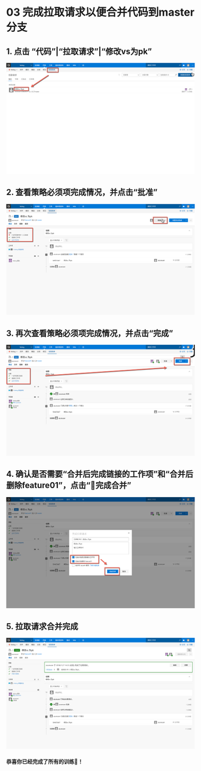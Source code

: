 ﻿# 03 完成拉取请求以便合并代码到master分支

## 1. 点击 “代码”|“拉取请求”|“修改vs为pk”

![](images/mergepullrequeststep1.png)

## 2. 查看策略必须项完成情况，并点击“批准”

![](images/mergepullrequeststep2.png)

## 3. 再次查看策略必须项完成情况，并点击“完成”

![](images/mergepullrequeststep3.png)

## 4. 确认是否需要“合并后完成链接的工作项”和“合并后删除feature01”，点击“完成合并”

![](images/mergepullrequeststep4.png)

## 5. 拉取请求合并完成

![](images/mergepullrequeststep5.png)

#### 恭喜你已经完成了所有的训练！
